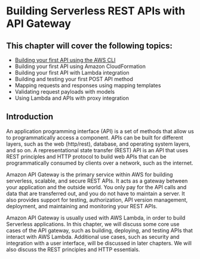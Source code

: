 # Building Serverless REST APIs with API Gateway
## This chapter will cover the following topics:

* [Building your first API using the AWS CLI](./your-first-api-using-aws-cli/README.md)
* Building your first API using Amazon CloudFormation
* Building your first API with Lambda integration
* Building and testing your first POST API method
* Mapping requests and responses using mapping templates
* Validating request payloads with models
* Using Lambda and APIs with proxy integration

## Introduction
An application programming interface (API) is a set of methods that allow us to programmatically access a component. APIs can be built for different layers, such as the web (http/rest), database, and operating system layers, and so on. A representational state transfer (REST) API is an API that uses REST principles and HTTP protocol to build web APIs that can be programmatically consumed by clients over a network, such as the internet. 

Amazon API Gateway is the primary service within AWS for building serverless, scalable, and secure REST APIs. It acts as a gateway between your application and the outside world. You only pay for the API calls and data that are transferred out, and you do not have to maintain a server. It also provides support for testing, authorization, API version management, deployment, and maintaining and monitoring your REST APIs. 

Amazon API Gateway is usually used with AWS Lambda, in order to build Serverless applications. In this chapter, we will discuss some core use cases of the API gateway, such as building, deploying, and testing APIs that interact with AWS Lambda. Additional use cases, such as security and integration with a user interface, will be discussed in later chapters. We will also discuss the REST principles and HTTP essentials. 